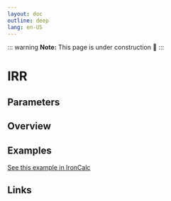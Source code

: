 ```yaml
---
layout: doc
outline: deep
lang: en-US
---
```


::: warning
**Note:** This page is under construction 🚧
:::

# IRR

## Parameters

## Overview

## Examples

[See this example in IronCalc](https://app.ironcalc.com/?filename=irr)

## Links